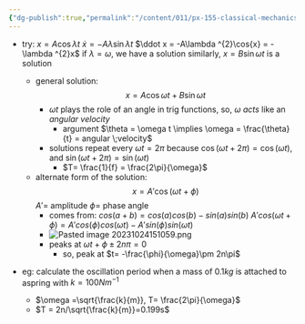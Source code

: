 ```yaml
---
{"dg-publish":true,"permalink":"/content/011/px-155-classical-mechanics-and-special-relativity/classical-mechanics/px-155-d-simple-harmonic-motion/px-155-d3-solving-the-shm-equation/","noteIcon":"1","created":"2025-08-27T13:14:08.806+01:00","updated":"2024-11-26T19:55:41.000+00:00"}
---
```


- try: $x=A\cos{\lambda t}$ 
		$\dot x = -A\lambda\sin{\lambda t}$
		$\ddot x = -A\lambda ^{2}\cos{x} = -\lambda ^{2}x$
			if $\lambda = \omega$, we have a solution
		similarly, $x=B\sin{\omega t}$ is a solution
	- general solution:
$$x=A\cos{\omega t}+B\sin{\omega t}$$
		- $\omega t$ plays the role of an angle in trig functions, so, $\omega$ *acts* like an *angular velocity*
			- argument $\theta = \omega t \implies \omega = \frac{\theta}{t} = angular \;velocity$
		- solutions repeat every $\omega t=2\pi$ because $\cos(\omega t +2\pi)=\cos(\omega t)$, and $\sin{(\omega t +2\pi)}=\sin{(\omega t)}$
			- $T= \frac{1}{f} = \frac{2\pi}{\omega}$
	- alternate form of the solution:
$$x=A' \cos(\omega t+\phi)$$
				$A'=$ amplitude
				$\phi =$ phase angle
		- comes from:
			  $cos(a+b)=cos(a)cos(b)-sin(a)sin(b)$
			  $A' cos(\omega t +\phi)= A'cos(\phi)cos(\omega t)-A' sin(\phi)sin(\omega t)$
		- ![Pasted image 20231024151059.png](/img/user/pics/Pasted%20image%2020231024151059.png)
		- peaks at $\omega t + \phi \pm 2n\pi =0$
			- so, peak at $t= -\frac{\phi}{\omega}\pm 2n\pi$ 

- eg: calculate the oscillation period when a mass of $0.1kg$ is attached to aspring with $k=100Nm^{-1}$
	- $\omega =\sqrt{\frac{k}{m}}, T= \frac{2\pi}{\omega}$
	- $T = 2n/\sqrt{\frac{k}{m}}=0.199s$